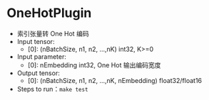 # OneHotPlugin
+ 索引张量转 One Hot 编码
+ Input tensor:
    - [0]: (nBatchSize, n1, n2, ...,nK)             int32, K>=0
+ Input parameter:
    - [0]: nEmbedding                               int32, One Hot 输出编码宽度
+ Output tensor:
    - [0]: (nBatchSize, n1, n2, ...,nK, nEmbedding) float32/float16
+ Steps to run：`make test`
